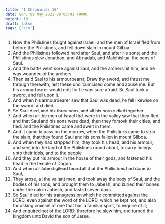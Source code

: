 ```yaml
---
title: '1 Chronicles 10'
date: Sun, 09 May 2021 00:00:01 +0000
weight: 10
draft: false
tags: ['kjv'] 
---
```


1. Now the Philistines fought against Israel; and the men of Israel fled from before the Philistines, and fell down slain in mount Gilboa.
2. And the Philistines followed hard after Saul, and after his sons; and the Philistines slew Jonathan, and Abinadab, and Malchishua, the sons of Saul.
3. And the battle went sore against Saul, and the archers hit him, and he was wounded of the archers.
4. Then said Saul to his armourbearer, Draw thy sword, and thrust me through therewith; lest these uncircumcised come and abuse me. But his armourbearer would not; for he was sore afraid. So Saul took a sword, and fell upon it.
5. And when his armourbearer saw that Saul was dead, he fell likewise on the sword, and died.
6. So Saul died, and his three sons, and all his house died together.
7. And when all the men of Israel that were in the valley saw that they fled, and that Saul and his sons were dead, then they forsook their cities, and fled: and the Philistines came and dwelt in them.
8. And it came to pass on the morrow, when the Philistines came to strip the slain, that they found Saul and his sons fallen in mount Gilboa.
9. And when they had stripped him, they took his head, and his armour, and sent into the land of the Philistines round about, to carry tidings unto their idols, and to the people.
10. And they put his armour in the house of their gods, and fastened his head in the temple of Dagon.
11. And when all Jabeshgilead heard all that the Philistines had done to Saul,
12. They arose, all the valiant men, and took away the body of Saul, and the bodies of his sons, and brought them to Jabesh, and buried their bones under the oak in Jabesh, and fasted seven days.
13. So Saul died for his transgression which he committed against the LORD, even against the word of the LORD, which he kept not, and also for asking counsel of one that had a familiar spirit, to enquire of it;
14. And enquired not of the LORD: therefore he slew him, and turned the kingdom unto David the son of Jesse.
